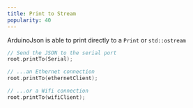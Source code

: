 ```yaml
---
title: Print to Stream
popularity: 40
---
```


ArduinoJson is able to print directly to a <code>Print</code> or <code>std::ostream</code>

```c++
// Send the JSON to the serial port
root.printTo(Serial);

// ...an Ethernet connection
root.printTo(ethernetClient);

// ...or a Wifi connection
root.printTo(wifiClient);
```